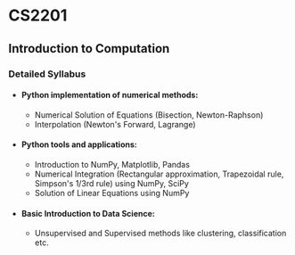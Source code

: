 # CS2201
## Introduction to Computation

### Detailed Syllabus

- #### Python implementation of numerical methods: 
  - Numerical Solution of Equations (Bisection, Newton-Raphson)
  - Interpolation (Newton's Forward, Lagrange)

- #### Python tools and applications:
  - Introduction to NumPy, Matplotlib, Pandas
  - Numerical Integration (Rectangular approximation, Trapezoidal rule, Simpson's 1/3rd rule) using NumPy, SciPy
  - Solution of Linear Equations using NumPy

- #### Basic Introduction to Data Science:
  - Unsupervised and Supervised methods like clustering, classification etc.
